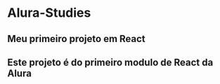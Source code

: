 # Alura-Studies

<h2>Meu primeiro projeto em React<h2> 
<p>Este projeto é do primeiro modulo de React da Alura</p>
